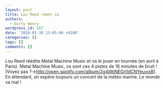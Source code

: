 ```yaml
---
layout: post
title: Lou Reed remet ça
authors:
  - Dirty Henry
wordpress_id: 567
date: '2010-01-30 13:05:06 +0100'
categories: []
tags: []
comments: []
---
```

Lou Reed réédite Metal Machine Music et va le jouer en tournée (en avril à Paris). Metal Machine Music, ce sont ces 4 pistes de 16 minutes de bruit ! [Voyez pas ?->http://open.spotify.com/album/2g4i8tiNEGn1dCNYeuvixB]. En attendant, on espère toujours un concert de la météo marine. Le monde va mal !
